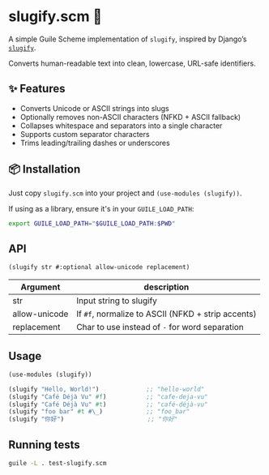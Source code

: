 # slugify.scm 🐌

A simple Guile Scheme implementation of `slugify`, inspired by
Django’s
[`slugify`](https://github.com/django/django/blob/main/django/utils/text.py).


Converts human-readable text into clean, lowercase, URL-safe identifiers.


## ✨ Features

- Converts Unicode or ASCII strings into slugs
- Optionally removes non-ASCII characters (NFKD + ASCII fallback)
- Collapses whitespace and separators into a single character
- Supports custom separator characters
- Trims leading/trailing dashes or underscores

## 📦 Installation

Just copy `slugify.scm` into your project and `(use-modules (slugify))`.

If using as a library, ensure it's in your `GUILE_LOAD_PATH`:

```bash
export GUILE_LOAD_PATH="$GUILE_LOAD_PATH:$PWD"
```

## API

```scheme
(slugify str #:optional allow-unicode replacement)
```


| Argument      | description                                        |
|---------------|----------------------------------------------------|
| str           | Input string to slugify                            |
| allow-unicode | If `#f`, normalize to ASCII (NFKD + strip accents) |
| replacement   | Char to use instead of `-` for word separation     |


## Usage

```scheme
(use-modules (slugify))

(slugify "Hello, World!")             ;; "hello-world"
(slugify "Café Déjà Vu" #f)           ;; "cafe-deja-vu"
(slugify "Café Déjà Vu" #t)           ;; "café-déjà-vu"
(slugify "foo bar" #t #\_)            ;; "foo_bar"
(slugify "你好")                       ;; "你好"

```

## Running tests

```bash
guile -L . test-slugify.scm
```
